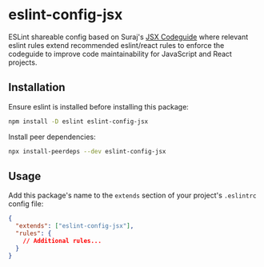 # eslint-config-jsx

ESLint shareable config based on Suraj's [JSX Codeguide](https://github.com/surajs02/jsx-codeguide) where relevant eslint rules extend recommended eslint/react rules to enforce the codeguide to improve code maintainability for JavaScript and React projects.

## Installation
Ensure eslint is installed before installing this package:
```bash
npm install -D eslint eslint-config-jsx
```
Install peer dependencies:
```bash
npx install-peerdeps --dev eslint-config-jsx
```

## Usage
Add this package's name to the `extends` section of your project's `.eslintrc` config file:

```json
{
  "extends": ["eslint-config-jsx"],
  "rules": {
    // Additional rules...
  }
}
```